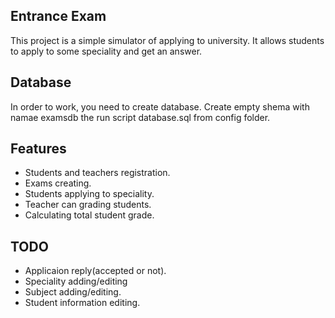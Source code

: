 ## Entrance Exam
This project is a simple simulator of applying to university. It allows students to apply to some speciality and get an answer.

## Database
In order to work, you need to create database. Create empty shema with namae examsdb the run script database.sql from config folder.  
	
## Features
* Students and teachers registration.
* Exams creating.
* Students applying to speciality.
* Teacher can grading students.
* Calculating total student grade.

## TODO
* Applicaion reply(accepted or not).
* Speciality adding/editing
* Subject adding/editing.
* Student information editing.
